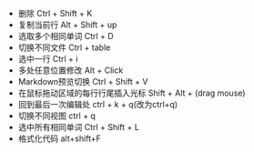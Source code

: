 * 删除                                         Ctrl + Shift + K
* 复制当前行                                    Alt + Shift + up
* 选取多个相同单词                               Ctrl + D
* 切换不同文件                                  Ctrl + table 
* 选中一行                                      Ctrl + i
* 多处任意位置修改                               Alt + Click
* Markdown预览切换                              Ctrl + Shift + V
* 在鼠标拖动区域的每行行尾插入光标                 Shift + Alt + (drag mouse) 
* 回到最后一次编辑处                              ctrl + k + q(改为ctrl+q)
* 切换不同视图                                  ctrl + q 
* 选中所有相同单词                              Ctrl + Shift + L
* 格式化代码                                         alt+shift+F


